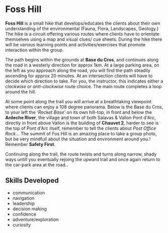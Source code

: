 # Foss Hill

**Foss Hill** is a small hike that develops/educates the clients about their own understanding of the environmental (Fauna, Flora, Landscapes, Geology.)  The hike is a circuit offering various routes where clients have to orientate themselves using a map and visual clues/ cue sheets.  During the hike there will be various learning points and activities/exercises that promote interaction within the group.

The path begins within the grounds at **Base du Cros**, and continues along the road in a westerly direction for approx 1km.  At a large parking area, on the left as you approach along the road, you will find the path steadily ascending for approx 20 minutes. At an intersection clients will have to decide which direction to take. For you, the instructor, this indicates either a *clockwise* or *anti-clockwise* route choice. The main route completes a loop around the hill.

At some point along the trail you will arrive at a breathtaking viewpoint where clients can enjoy a 108 degree panorama.  Below is the Base du Cros, to your left the *'Rocket Base'* on its own hill-top, in front and below the **Ardeche River**, the village and town of both Salavas & Vallon Pont d'Arc, directly in front above Vallon is the building of **Chauvet 2**, harder to see is the top of Pont d'Arc itself, remember to tell the clients about *Post Office Rock*... The summit of Fos Hill is an amazing place to take a group photo, but be very mindfull about the situation and environment around you.! Remember **Safety First**.

Continuing along the trail, the route twists and turns along narrow, shady ways untill you eventually rejoing the upward trail and once again return to the car-park area at the road..

## Skills Developed
- communication
- navigation
- leadership
- decision making
- confidence
- adventure/exploration
- curiosity


